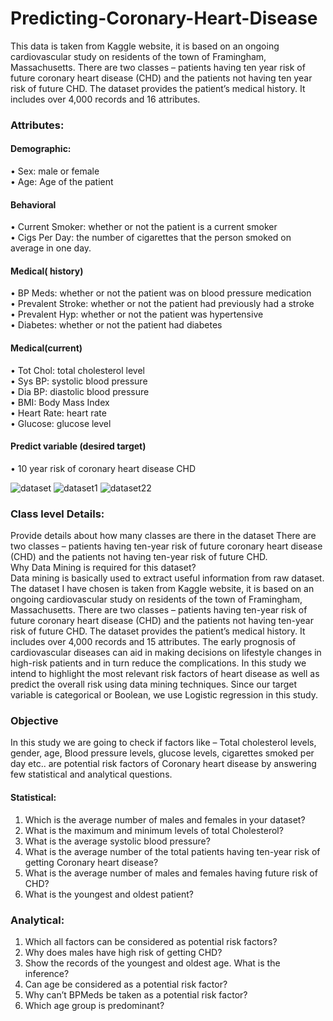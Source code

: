 # **Predicting-Coronary-Heart-Disease**  
This data is taken from Kaggle website, it is based on an ongoing cardiovascular study on residents of the town of Framingham, Massachusetts. There are two classes – patients having ten year risk of future coronary heart disease (CHD) and the patients not having ten year risk of future CHD. The dataset provides the patient’s medical history. It includes over 4,000 records and 16 attributes.
### Attributes:
#### Demographic:
• Sex: male or female  
• Age: Age of the patient
#### Behavioral
• Current Smoker: whether or not the patient is a current smoker   
• Cigs Per Day: the number of cigarettes that the person smoked on average in one day. 
#### Medical( history)
• BP Meds: whether or not the patient was on blood pressure medication   
• Prevalent Stroke: whether or not the patient had previously had a stroke   
• Prevalent Hyp: whether or not the patient was hypertensive   
• Diabetes: whether or not the patient had diabetes 
#### Medical(current)
• Tot Chol: total cholesterol level   
• Sys BP: systolic blood pressure   
• Dia BP: diastolic blood pressure   
• BMI: Body Mass Index   
• Heart Rate: heart rate   
• Glucose: glucose level 
#### Predict variable (desired target)
• 10 year risk of coronary heart disease CHD 

![dataset](https://user-images.githubusercontent.com/103304121/162565285-c1ed041f-86ca-4adc-8524-fff28881da82.png)
![dataset1](https://user-images.githubusercontent.com/103304121/162565287-73acd23b-87ca-4288-a200-d960f29e7583.png)
![dataset22](https://user-images.githubusercontent.com/103304121/162565441-f2433711-99c2-44a2-9593-b6415eac6587.png)  

### Class level Details:
Provide details about how many classes are there in the dataset
              There are two classes – patients having ten-year risk of future coronary heart disease (CHD) and the patients not having ten-year risk of future CHD.  
Why Data Mining is required for this dataset?  
Data mining is basically used to extract useful information from raw dataset. The dataset I have chosen is taken from Kaggle website, it is based on an ongoing cardiovascular study on residents of the town of Framingham, Massachusetts. There are two classes – patients having ten-year risk of future coronary heart disease (CHD) and the patients not having ten-year risk of future CHD. The dataset provides the patient’s medical history. It includes over 4,000 records and 15 attributes. 
            The early prognosis of cardiovascular diseases can aid in making decisions on lifestyle changes in high-risk patients and in turn reduce the complications. In this study we intend to highlight the most relevant risk factors of heart disease as well as predict the overall risk using data mining techniques. Since our target variable is categorical or Boolean, we use Logistic regression in this study.  

### Objective
  In this study we are going to check if factors like – Total cholesterol levels, gender, age, Blood pressure levels, glucose levels, cigarettes smoked per day etc.. are potential risk factors of Coronary heart disease by answering few statistical and analytical questions.
    
#### Statistical:  
1.	Which is the average number of males and females in your dataset?  
2.	What is the maximum and minimum levels of total Cholesterol?  
3.	What is the average systolic blood pressure?  
4.	What is the average number of the total patients having ten-year risk of getting Coronary heart disease?  
5.	What is the average number of males and females having future risk of CHD?  
6.	What is the youngest and oldest patient?  

### Analytical:
1.	Which all factors can be considered as potential risk factors?  
2.	Why does males have high risk of getting CHD?  
3.	Show the records of the youngest and oldest age. What is the inference?  
4.	Can age be considered as a potential risk factor?  
5.	Why can’t BPMeds be taken as a potential risk factor?  
6.	Which age group is predominant?



